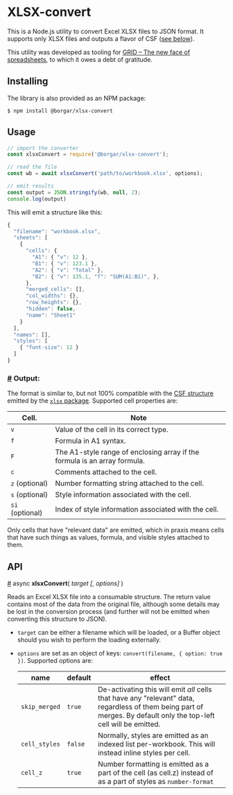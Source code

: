 # XLSX-convert

This is a Node.js utility to convert Excel XLSX files to JSON format. It supports only XLSX files and outputs a flavor of CSF ([see below](#output)).

This utility was developed as tooling for [GRID – The new face of spreadsheets](https://grid.is/), to which it owes a debt of gratitude.


## Installing

The library is also provided as an NPM package:

    $ npm install @borgar/xlsx-convert


## Usage


```js
// import the converter
const xlsxConvert = require('@borgar/xlsx-convert');

// read the file
const wb = await xlsxConvert('path/to/workbook.xlsx', options);

// emit results
const output = JSON.stringify(wb, null, 2);
console.log(output)
```

This will emit a structure like this:

```js
{
  "filename": "workbook.xlsx",
  "sheets": [
    {
      "cells": {
        "A1": { "v": 12 },
        "B1": { "v": 123.1 },
        "A2": { "v": "Total" },
        "B2": { "v": 135.1, "f": "SUM(A1:B1)", },
      },
      "merged_cells": [],
      "col_widths": {},
      "row_heights": {},
      "hidden": false,
      "name": "Sheet1"
    }
  ],
  "names": [],
  "styles": [
    { "font-size": 12 }
  ]
}
```

### <a name="output" href="#output">#</a> Output:

The format is similar to, but not 100% compatible with the [CSF structure](https://github.com/SheetJS/sheetjs#common-spreadsheet-format) emitted by the [`xlsx` package](https://github.com/SheetJS/sheetjs). Supported cell properties are:

| Cell. | Note |
|- |-
| `v` | Value of the cell in its correct type.
| `f` | Formula in A1 syntax.
| `F` | The A1-style range of enclosing array if the formula is an array formula.
| `c` | Comments attached to the cell.
| `z` (optional) | Number formatting string attached to the cell.
| `s` (optional) | Style information associated with the cell.
| `si` (optional) | Index of style information associated with the cell.

Only cells that have "relevant data" are emitted, which in praxis means cells that have such things as values, formula, and visible styles attached to them.



## API

<a name="xlsx-convert" href="#xlsx-convert">#</a> async **xlsxConvert**( _target [, options]_ )

Reads an Excel XLSX file into a consumable structure. The return value contains most of the data from the original file, although some details may be lost in the conversion process (and further will not be emitted when converting this structure to JSON).

* `target` can be either a filename which will be loaded, or a Buffer object should you wish to perform the loading externally.

* `options` are set as an object of keys: `convert(filename, { option: true })`. Supported options are:

  | name | default | effect |
  |- | - | -
  | `skip_merged` | `true` | De-activating this will emit _all_ cells that have any "relevant" data, regardless of them being part of merges. By default only the top-left cell will be emitted. 
  | `cell_styles` | `false` | Normally, styles are emitted as an indexed list per-workbook. This will instead inline styles per cell.
  | `cell_z` | `true` | Number formatting is emitted as a part of the cell (as cell.z) instead of as a part of styles as `number-format`

